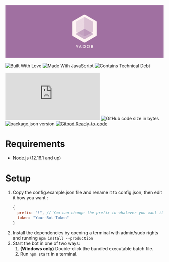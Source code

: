 [![YADOB](docs/assets/images/logo-header.png "Yet Another Discord Open Bot")](https://yadob.jakobbouchard.dev)

![Built With Love](https://forthebadge.com/images/badges/built-with-love.svg "Built With Love")
![Made With JavaScript](https://forthebadge.com/images/badges/made-with-javascript.svg "Made With JavaScript")
![Contains Technical Debt](https://forthebadge.com/images/badges/contains-technical-debt.svg "Contains Technical Debt")

![discord.js dependency version](https://img.shields.io/github/package-json/dependency-version/jakobbouchard/yadob/discord.js?style=for-the-badge "discord.js dependency version")
![GitHub code size in bytes](https://img.shields.io/github/languages/code-size/jakobbouchard/yadob?style=for-the-badge "GitHub code size in bytes")
![package.json version](https://img.shields.io/github/package-json/v/jakobbouchard/yadob?style=for-the-badge "package.json version")
[![Gitpod Ready-to-code](https://img.shields.io/badge/Gitpod-Ready--to--Code-blue?logo=gitpod&style=for-the-badge "Gitpod Ready-to-code")](https://gitpod.io/#https://github.com/jakobbouchard/yadob)

# Requirements

- [Node.js](https://nodejs.org/en/download/) (12.16.1 and up)

# Setup
1. Copy the config.example.json file and rename it to config.json, then edit it how you want :
    ```js
    {
      prefix: "!", // You can change the prefix to whatever you want it doesn't have to be - !
      token: "Your-Bot-Token"
    }
    ```
2. Install the dependencies by opening a terminal with admin/sudo rights and running `npm install --production`
3. Start the bot in one of two ways:
   1. **(Windows only)** Double-click the bundled executable batch file.
   2. Run `npm start` in a terminal.
